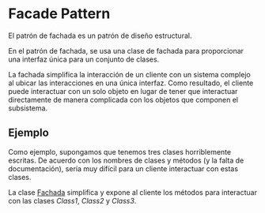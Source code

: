 Facade Pattern
================
El patrón de fachada es un patrón de diseño estructural. 

En el patrón de fachada, se usa una clase de fachada para proporcionar una interfaz única para un conjunto de clases. 

La fachada simplifica la interacción de un cliente con un sistema complejo al ubicar las interacciones en una única interfaz. Como resultado, el cliente puede interactuar con un solo objeto en lugar de tener que interactuar directamente de manera complicada con los objetos que componen el subsistema.

Ejemplo
--------
Como ejemplo, supongamos que tenemos tres clases horriblemente escritas. De acuerdo con los nombres de clases y métodos (y la falta de documentación), sería muy difícil para un cliente interactuar con estas clases.

La clase [Fachada](src/main/java/com/jmc/structural_patterns/facade_pattern/facadeExample) simplifica y expone al cliente los métodos para interactuar con las clases *Class1*, *Class2* y *Class3*.


